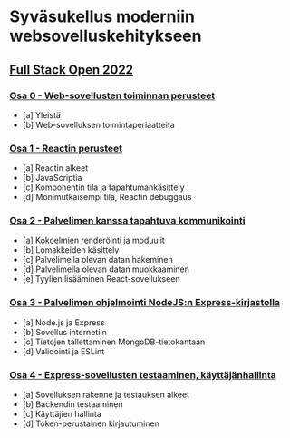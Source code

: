 # Syväsukellus moderniin websovelluskehitykseen

## [Full Stack Open 2022](https://fullstackopen.com/)

### [Osa 0 - Web-sovellusten toiminnan perusteet](https://fullstackopen.com/osa0)

- [a] Yleistä
- [b] Web-sovelluksen toimintaperiaatteita

### [Osa 1 - Reactin perusteet](https://fullstackopen.com/osa1)

- [a] Reactin alkeet
- [b] JavaScriptia
- [c] Komponentin tila ja tapahtumankäsittely
- [d] Monimutkaisempi tila, Reactin debuggaus

### [Osa 2 - Palvelimen kanssa tapahtuva kommunikointi](https://fullstackopen.com/osa2)

- [a] Kokoelmien renderöinti ja moduulit
- [b] Lomakkeiden käsittely
- [c] Palvelimella olevan datan hakeminen
- [d] Palvelimella olevan datan muokkaaminen
- [e] Tyylien lisääminen React-sovellukseen

### [Osa 3 - Palvelimen ohjelmointi NodeJS:n Express-kirjastolla](https://fullstackopen.com/osa3)

- [a] Node.js ja Express
- [b] Sovellus internetiin
- [c] Tietojen tallettaminen MongoDB-tietokantaan
- [d] Validointi ja ESLint

### [Osa 4 - Express-sovellusten testaaminen, käyttäjänhallinta](https://fullstackopen.com/osa4)

- [a] Sovelluksen rakenne ja testauksen alkeet
- [b] Backendin testaaminen
- [c] Käyttäjien hallinta
- [d] Token-perustainen kirjautuminen
